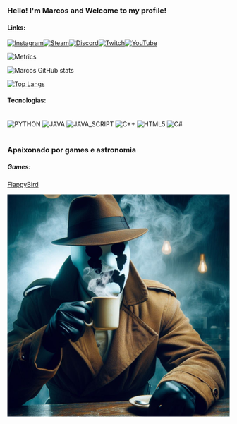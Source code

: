 ### Hello! I'm Marcos and Welcome to my profile!

#### Links:

[![Instagram](https://img.shields.io/badge/Instagram-E4405F?style=for-the-badge&logo=instagram&logoColor=white)](https://www.instagram.com/marcos_otavi.out/)[![Steam](https://img.shields.io/badge/Steam-000000?style=for-the-badge&logo=steam&logoColor=white)](https://steamcommunity.com/id/marcos10010mais1000/)[![Discord](https://img.shields.io/badge/Discord-7289DA?style=for-the-badge&logo=discord&logoColor=white)](https://discord.gg/pkZtRUHXDK)[![Twitch](https://img.shields.io/badge/Twitch-9146FF?style=for-the-badge&logo=twitch&logoColor=white)](https://www.twitch.tv/marcos10010)[![YouTube](https://img.shields.io/badge/YouTube-FF0000?style=for-the-badge&logo=youtube&logoColor=white)](https://www.youtube.com/channel/UCETrhFWytqeTDrKihhLmqbw)

![Metrics](https://github.com/Undercity1914/Undercity1914/blob/main/.github/workflows/blank.yml)

![Marcos GitHub stats](https://github-readme-stats.vercel.app/api?username=undercity1914&show_icons=true&theme=radical)

[![Top Langs](https://github-readme-stats.vercel.app/api/top-langs/?username=undercity1914&layout=donut-vertical)](https://github.com/anuraghazra/github-readme-stats)

#### Tecnologias: 
<div style="display: inline_block"><br>
  <img align="center" alt="PYTHON" src="https://img.shields.io/badge/Python-3776AB?style=for-the-badge&logo=python&logoColor=white"/>
  <img align="center" alt="JAVA" src="https://img.shields.io/badge/Java-ED8B00?style=for-the-badge&logo=openjdk&logoColor=white"/>
  <img align="center" alt="JAVA_SCRIPT" src="https://img.shields.io/badge/JavaScript-323330?style=for-the-badge&logo=javascript&logoColor=F7DF1E"/>
  <img align="center" alt="C++" src="https://img.shields.io/badge/C%2B%2B-00599C?style=for-the-badge&logo=c%2B%2B&logoColor=white"/>
  <img align="center" alt="HTML5" src="https://img.shields.io/badge/HTML5-E34F26?style=for-the-badge&logo=html5&logoColor=white"/> 
  <img align="center" alt="C#" src="https://img.shields.io/badge/c%23-%23239120.svg?style=for-the-badge&logo=csharp&logoColor=white"/>
</div><br>

### Apaixonado por games e astronomia

##### Games: 
[FlappyBird](https://github.com/Undercity1914/FlappyBird/releases/tag/v1)


![Rorschach](img.jpeg)
